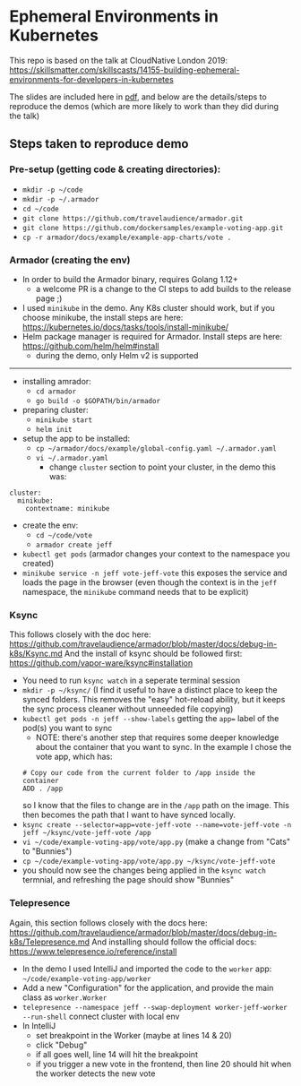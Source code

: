 # Ephemeral Environments in Kubernetes

This repo is based on the talk at CloudNative London 2019:
https://skillsmatter.com/skillscasts/14155-building-ephemeral-environments-for-developers-in-kubernetes

The slides are included here in [pdf](slides.pdf), and below are the details/steps to reproduce the demos (which are more likely to work than they did during the talk)

## Steps taken to reproduce demo

### Pre-setup (getting code & creating directories):
* `mkdir -p ~/code`
* `mkdir -p ~/.armador`
* `cd ~/code`
* `git clone https://github.com/travelaudience/armador.git`
* `git clone https://github.com/dockersamples/example-voting-app.git`
* `cp -r armador/docs/example/example-app-charts/vote .`

### Armador (creating the env)

* In order to build the Armador binary, requires Golang 1.12+
	* a welcome PR is a change to the CI steps to add builds to the release page ;)
* I used `minikube` in the demo. Any K8s cluster should work, but if you choose minikube, the install steps are here: https://kubernetes.io/docs/tasks/tools/install-minikube/
* Helm package manager is required for Armador. Install steps are here: https://github.com/helm/helm#install
	* during the demo, only Helm v2 is supported

-----
* installing amrador:
	* `cd armador`
	* `go build -o $GOPATH/bin/armador`
* preparing cluster:
	* `minikube start`
	* `helm init`
* setup the app to be installed:
	* `cp ~/armador/docs/example/global-config.yaml ~/.armador.yaml`
	* `vi ~/.armador.yaml`
		* change `cluster` section to point your cluster, in the demo this was:
```
cluster:
  minikube:
    contextname: minikube		
```
* create the env:
	* `cd ~/code/vote`
	* `armador create jeff`
* `kubectl get pods` (armador changes your context to the namespace you created)
* `minikube service -n jeff vote-jeff-vote` this exposes the service and loads the page in the browser (even though the context is in the `jeff` namespace, the `minikube` command needs that to be explicit)

### Ksync

This follows closely with the doc here: https://github.com/travelaudience/armador/blob/master/docs/debug-in-k8s/Ksync.md
And the install of ksync should be followed first: https://github.com/vapor-ware/ksync#installation

* You need to run `ksync watch` in a seperate terminal session
* `mkdir -p ~/ksync/` (I find it useful to have a distinct place to keep the synced folders. This removes the "easy" hot-reload ability, but it keeps the sync process cleaner without unneeded file copying)
* `kubectl get pods -n jeff --show-labels` getting the `app=` label of the pod(s) you want to sync
	* NOTE: there's another step that requires some deeper knowledge about the container that you want to sync. In the example I chose the vote app, which has:
	```
	# Copy our code from the current folder to /app inside the container
	ADD . /app
	```
	so I know that the files to change are in the `/app` path on the image. This then becomes the path that I want to have synced locally.
* `ksync create --selector=app=vote-jeff-vote --name=vote-jeff-vote -n jeff ~/ksync/vote-jeff-vote /app`
* `vi ~/code/example-voting-app/vote/app.py` (make a change from "Cats" to "Bunnies")
* `cp ~/code/example-voting-app/vote/app.py ~/ksync/vote-jeff-vote`
* you should now see the changes being applied in the `ksync watch` termnial, and refreshing the page should show "Bunnies"

### Telepresence

Again, this section follows closely with the docs here: https://github.com/travelaudience/armador/blob/master/docs/debug-in-k8s/Telepresence.md
And installing should follow the official docs: https://www.telepresence.io/reference/install

* In the demo I used IntelliJ and imported the code to the `worker` app: `~/code/example-voting-app/worker`
* Add a new "Configuration" for the application, and provide the main class as `worker.Worker`
* `telepresence --namespace jeff --swap-deployment worker-jeff-worker --run-shell` connect cluster with local env
* In IntelliJ
	* set breakpoint in the Worker (maybe at lines 14 & 20)
	* click "Debug"
	* if all goes well, line 14 will hit the breakpoint
	* if you trigger a new vote in the frontend, then line 20 should hit when the worker detects the new vote
